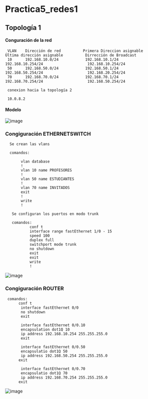 # Practica5_redes1

## Topología 1

#### Conguración de la red
     VLAN	 Dirección de red	       Primera Direccion asignable	     Última dirección asignable          Dirrección de Broadcast
     10      192.168.10.0/24	        192.168.10.1/24	                 192.168.10.254/24	                  192.168.10.254/24
     50      192.168.50.0/24	        192.168.50.1/24	                 192.168.50.254/24	                  192.168.20.254/24
     70      192.168.70.0/24	        192.168.70.1/24	                 192.168.70.254/24	                  192.168.50.254/24
     
     conexion hacia la topología 2
     
     10.0.8.2
     
     

#### Modelo

 ![image](https://drive.google.com/uc?export=view&id=1BQ-fCsdt3CxOaAj7pNRfwsAWSO6mHVYn)
 
 
 
 ### Congiguración ETHERNETSWITCH 
 
      Se crean las vlans
      
      comandos:
      
           vlan database
           !
           vlan 10 name PROFESORES
           !
           vlan 50 name ESTUDIANTES
           !
           vlan 70 name INVITADOS
           exit
           !
           write
           !
           
       Se configuran los puertos en modo trunk 
       
       comandos:
               conf t
               interface range fastEthernet 1/0 - 15 
               speed 100
               duplex full
               switchport mode trunk
               no shutdown
               exit
               exit
               write
               !
   ![image](https://drive.google.com/uc?export=view&id=1R5gkwkz9ZBy0ILA1zgjpWAEQPnvulqk7)
 

 ### Congiguración ROUTER
 
 
     comandos:
          conf t
           interface fastEthernet 0/0
           no shutdown
           exit

           interface fastEthernet 0/0.10
           encapsulation dot1Q 10
           ip address 192.168.10.254 255.255.255.0
           exit

           interface fastEthernet 0/0.50
           encapsulatio dot1Q 50
           ip address 192.168.50.254 255.255.255.0
          exit

           interface fastEthernet 0/0.70
           encapsulatio dot1Q 70
           ip address 192.168.70.254 255.255.255.0
          exit
          
 ![image](https://drive.google.com/uc?export=view&id=1h8oF78V82xnxguth4ged-qLR5LPD791d)   
     
 

